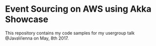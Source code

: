 # Event Sourcing on AWS using Akka Showcase

This repository contains my code samples for my usergroup talk  @JavaVienna on May, 8th 2017.
